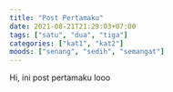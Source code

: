 ```yaml
---
title: "Post Pertamaku"
date: 2021-08-21T21:29:03+07:00
tags: ["satu", "dua", "tiga"]
categories: ["kat1", "kat2"]
moods: ["senang", "sedih", "semangat"]
---
```


Hi, ini post pertamaku looo
